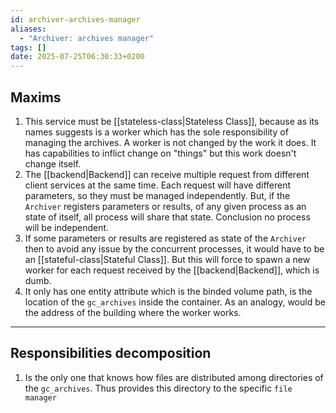 ```yaml
---
id: archiver-archives-manager
aliases:
  - "Archiver: archives manager"
tags: []
date: 2025-07-25T06:30:33+0200
---
```


## Maxims
1. This service must be [[stateless-class|Stateless Class]], because as its names suggests is a worker which has the sole responsibility of managing the archives. A worker is not changed by the work it does. It has capabilities to inflict change on "things" but this work doesn't change itself.
2. The [[backend|Backend]] can receive multiple request from different client services at the same time. Each request will have different parameters, so they must be managed independently. But, if the `Archiver` registers parameters or results, of any given process as an state of itself, all process will share that state. Conclusion no process will be independent.
3. If some parameters or results are registered as state of the `Archiver` then to avoid any issue by the concurrent processes, it would have to be an [[stateful-class|Stateful Class]]. But this will force to spawn a new worker for each request received by the [[backend|Backend]], which is dumb.
4. It only has one entity attribute which is the binded volume path, is the location of the `gc_archives` inside the container. As an analogy, would be the address of the building where the worker works.
---
## Responsibilities decomposition
1. Is the only one that knows how files are distributed among directories of the `gc_archives`. Thus provides this directory to the specific `file manager`
